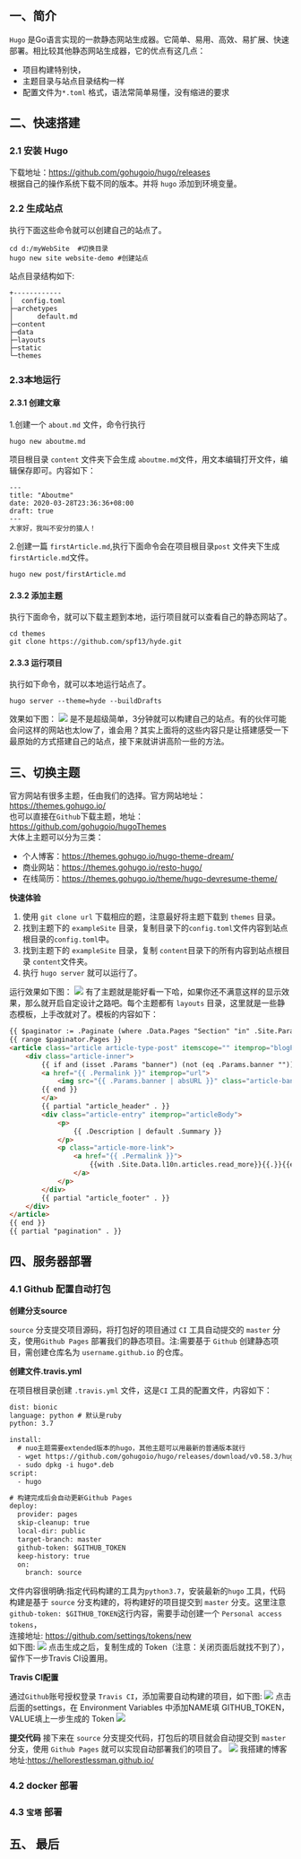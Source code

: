 ## 一、简介
`Hugo` 是Go语言实现的一款静态网站生成器。它简单、易用、高效、易扩展、快速部署。相比较其他静态网站生成器，它的优点有这几点：
 - 项目构建特别快，
 - 主题目录与站点目录结构一样
 - 配置文件为`*.toml` 格式，语法常简单易懂，没有缩进的要求
 
## 二、快速搭建
### 2.1 安装 Hugo
下载地址：https://github.com/gohugoio/hugo/releases <br/>
根据自己的操作系统下载不同的版本。并将 `hugo` 添加到环境变量。

### 2.2 生成站点

执行下面这些命令就可以创建自己的站点了。
```
cd d:/myWebSite  #切换目录
hugo new site website-demo #创建站点
```
站点目录结构如下:
```
+------------
│  config.toml
├─archetypes
│      default.md
├─content
├─data
├─layouts
├─static
└─themes
```
### 2.3本地运行

#### 2.3.1 创建文章
1.创建一个 `about.md` 文件，命令行执行 
```
hugo new aboutme.md
```
项目根目录 `content` 文件夹下会生成 `aboutme.md`文件，用文本编辑打开文件，编辑保存即可。内容如下：
```
---
title: "Aboutme"
date: 2020-03-28T23:36:36+08:00
draft: true
---
大家好，我叫不安分的猿人！
```
2.创建一篇 `firstArticle.md`,执行下面命令会在项目根目录`post` 文件夹下生成 `firstArticle.md`文件。
```
hugo new post/firstArticle.md
```
#### 2.3.2 添加主题
执行下面命令，就可以下载主题到本地，运行项目就可以查看自己的静态网站了。
```
cd themes
git clone https://github.com/spf13/hyde.git
```
#### 2.3.3 运行项目
执行如下命令，就可以本地运行站点了。
```
hugo server --theme=hyde --buildDrafts
```
效果如下图：
![](https://imgkr.cn-bj.ufileos.com/40d4dc22-1f69-4117-af9b-6097f3998e80.png)
是不是超级简单，3分钟就可以构建自己的站点。有的伙伴可能会问这样的网站也太low了，谁会用？其实上面将的这些内容只是让搭建感受一下最原始的方式搭建自己的站点，接下来就讲讲高阶一些的方法。

## 三、切换主题
官方网站有很多主题，任由我们的选择。官方网站地址：https://themes.gohugo.io/<br/>
也可以直接在`Github`下载主题，地址：https://github.com/gohugoio/hugoThemes<br/>
大体上主题可以分为三类：
- 个人博客：https://themes.gohugo.io/hugo-theme-dream/
- 商业网站：https://themes.gohugo.io/resto-hugo/
- 在线简历：https://themes.gohugo.io/theme/hugo-devresume-theme/

**快速体验**

1. 使用 `git clone url` 下载相应的题，注意最好将主题下载到 `themes` 目录。 
2. 找到主题下的 `exampleSite` 目录，复制目录下的`config.toml`文件内容到站点根目录的`config.toml`中。
3. 找到主题下的 `exampleSite` 目录，复制 `content`目录下的所有内容到站点根目录 `content`文件夹。
4. 执行 `hugo server` 就可以运行了。<br/>

运行效果如下图：
![](https://imgkr.cn-bj.ufileos.com/6783cbb0-59db-46c8-bb3a-36f45378ff89.png)
有了主题就是能好看一下哈，如果你还不满意这样的显示效果，那么就开启自定设计之路吧。每个主题都有 `layouts` 目录，这里就是一些静态模板，上手改就对了。模板的内容如下：

```html
{{ $paginator := .Paginate (where .Data.Pages "Section" "in" .Site.Params.mainSections) }}
{{ range $paginator.Pages }}
<article class="article article-type-post" itemscope="" itemprop="blogPost">
    <div class="article-inner">
        {{ if and (isset .Params "banner") (not (eq .Params.banner "")) }}
        <a href="{{ .Permalink }}" itemprop="url">
            <img src="{{ .Params.banner | absURL }}" class="article-banner">
        {{ end }}
        </a>
        {{ partial "article_header" . }}
        <div class="article-entry" itemprop="articleBody">
            <p>
                {{ .Description | default .Summary }}
            </p>
            <p class="article-more-link">
                <a href="{{ .Permalink }}">
                    {{with .Site.Data.l10n.articles.read_more}}{{.}}{{end}}
                </a>
            </p>
        </div>
        {{ partial "article_footer" . }}
    </div>
</article>
{{ end }}
{{ partial "pagination" . }}
```

## 四、服务器部署

### 4.1 Github 配置自动打包
**创建分支source**

`source` 分支提交项目源码，将打包好的项目通过 `CI` 工具自动提交的 `master` 分支，使用`Github Pages` 部署我们的静态项目。注:需要基于 `Github` 创建静态项目，需创建仓库名为 `username.github.io` 的仓库。

**创建文件.travis.yml**

在项目根目录创建 `.travis.yml` 文件，这是`CI` 工具的配置文件，内容如下：
```xml
dist: bionic
language: python # 默认是ruby
python: 3.7

install:
  # nuo主题需要extended版本的hugo，其他主题可以用最新的普通版本就行
  - wget https://github.com/gohugoio/hugo/releases/download/v0.58.3/hugo_extended_0.58.3_Linux-64bit.deb
  - sudo dpkg -i hugo*.deb
script:
  - hugo

# 构建完成后会自动更新Github Pages
deploy:
  provider: pages
  skip-cleanup: true
  local-dir: public
  target-branch: master
  github-token: $GITHUB_TOKEN
  keep-history: true
  on:
    branch: source
```
文件内容很明确:指定代码构建的工具为`python3.7`，安装最新的`hugo` 工具，代码构建是基于 `source` 分支构建的，将构建好的项目提交到 `master` 分支。这里注意 `github-token: $GITHUB_TOKEN`这行内容，需要手动创建一个 `Personal access tokens`，<br/>
连接地址: https://github.com/settings/tokens/new<br/>如下图:
![](https://imgkr.cn-bj.ufileos.com/e19693bf-f37c-4012-9ba7-8e1529c77310.png)
点击生成之后，复制生成的 Token（注意：关闭页面后就找不到了），留作下一步Travis CI设置用。

**Travis CI配置**

通过`Github`账号授权登录 `Travis CI`，添加需要自动构建的项目，如下图:
![](https://imgkr.cn-bj.ufileos.com/12a9a4ed-50ec-4c12-9cf1-be3d0e298cf7.png)
点击后面的settings，在 Environment Variables 中添加NAME填 GITHUB_TOKEN，VALUE填上一步生成的 Token
![](https://imgkr.cn-bj.ufileos.com/32542dfb-3e83-469c-83c9-473536159e58.png)

**提交代码**
接下来在 `source` 分支提交代码，打包后的项目就会自动提交到 `master` 分支，使用 `Github Pages` 就可以实现自动部署我们的项目了。
![](https://imgkr.cn-bj.ufileos.com/6ea895d3-2dab-4135-b569-02ddf93533a6.png)
我搭建的博客地址:https://hellorestlessman.github.io/



### 4.2 docker 部署

### 4.3 `宝塔` 部署

## 五、 最后